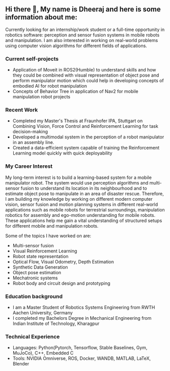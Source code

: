 ## Hi there 👋, My name is Dheeraj and here is some information about me:

Currently looking for an internship/work student or a full-time opportunity in robotics software: perception and sensor fusion systems in mobile robots and manipulation. I am also interested in working on real-world problems using computer vision algorithms for different fields of applications.

### Current self-projects
- Application of Moveit in ROS2(Humble) to understand skills and how they could be combined with visual representation of object pose and perform manipulator motion which could help in developing concepts of embodied AI for robot manipulation
- Concepts of Behavior Tree in application of Nav2 for mobile manipulation robot projects

### Recent Work
- Completed my Master's Thesis at Fraunhofer IPA, Stuttgart on Combining Vision, Force Control and Reinforcement Learning for task decision-making 
- Developed a multimodal system in the perception of a robot manipulator in an assembly line.
- Created a data-efficient system capable of training the Reinforcement Learning model quickly with quick deployability

### My Career Interest
My long-term interest is to build a learning-based system for a mobile manipulator robot. The system would use perception algorithms and multi-sensor fusion to understand its location in its neighbourhood and to estimate object pose to manipulate in an area of disaster rescue. Therefore, I am building my knowledge by working on different modern computer vision, sensor fusion and motion planning systems in different real-world applications such as mobile robots for terrestrial surroundings, manipulation robotics for assembly and ego-motion understanding for mobile robots. These applications help me gain a vital understanding of structured setups for different mobile and manipulation robots.

Some of the topics I have worked on are:
  - Multi-sensor fusion
  - Visual Reinforcement Learning
  - Robot state representation
  - Optical Flow, Visual Odometry, Depth Estimation
  - Synthetic Data Generation
  - Object pose estimation
  - Mechatronic systems
  - Robot body and circuit design and prototyping 

### Education background
- I am a Master Student of Robotics Systems Engineering from RWTH Aachen University, Germany
- I completed my Bachelors Degree in Mechanical Engineering from Indian Institute of Technology, Kharagpur

### Technical Experience
- Languages: Python(Pytorch, Tensorflow, Stable Baselines, Gym, MuJoCo), C++, Embedded C
- Tools: NVIDIA Omniverse, ROS, Docker, WANDB, MATLAB, LaTeX, Blender
